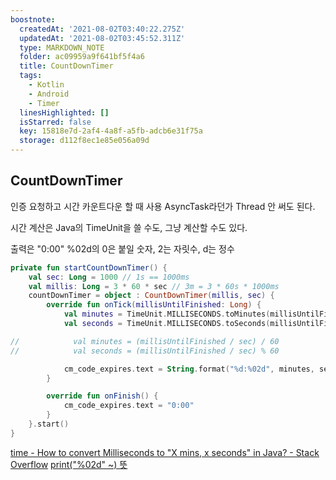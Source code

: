 ```yaml
---
boostnote:
  createdAt: '2021-08-02T03:40:22.275Z'
  updatedAt: '2021-08-02T03:45:52.311Z'
  type: MARKDOWN_NOTE
  folder: ac09959a9f641bf5f4a6
  title: CountDownTimer
  tags:
    - Kotlin
    - Android
    - Timer
  linesHighlighted: []
  isStarred: false
  key: 15818e7d-2af4-4a8f-a5fb-adcb6e31f75a
  storage: d112f8ec1e85e056a09d
---
```


CountDownTimer
---
인증 요청하고 시간 카운트다운 할 때 사용
AsyncTask라던가 Thread 안 써도 된다.

시간 계산은 Java의 TimeUnit을 쓸 수도, 그냥 계산할 수도 있다.

출력은 "0:00"
%02d의 0은 붙일 숫자, 2는 자릿수, d는 정수

```kotlin
private fun startCountDownTimer() {
    val sec: Long = 1000 // 1s == 1000ms
    val millis: Long = 3 * 60 * sec // 3m = 3 * 60s * 1000ms
    countDownTimer = object : CountDownTimer(millis, sec) {
        override fun onTick(millisUntilFinished: Long) {
            val minutes = TimeUnit.MILLISECONDS.toMinutes(millisUntilFinished)
            val seconds = TimeUnit.MILLISECONDS.toSeconds(millisUntilFinished) - TimeUnit.MINUTES.toSeconds(minutes)

//            val minutes = (millisUntilFinished / sec) / 60
//            val seconds = (millisUntilFinished / sec) % 60

            cm_code_expires.text = String.format("%d:%02d", minutes, seconds)
        }

        override fun onFinish() {
            cm_code_expires.text = "0:00"
        }
    }.start()
}
```

[time - How to convert Milliseconds to "X mins, x seconds" in Java? - Stack Overflow](https://stackoverflow.com/questions/625433/how-to-convert-milliseconds-to-x-mins-x-seconds-in-java)
[print("%02d" ~) 뜻](https://curious23.tistory.com/146)
